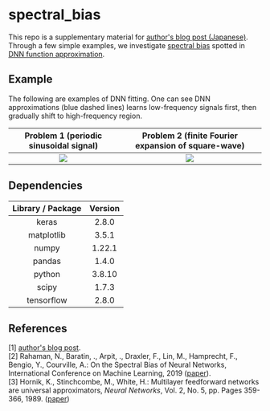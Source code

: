 # spectral_bias
This repo is a supplementary material for [author's blog post (Japanese)](https://qiita.com/ShotaDeguchi/items/86f7cceedccb4a29970c). Through a few simple examples, we investigate [spectral bias](https://arxiv.org/abs/1806.08734) spotted in [DNN function approximation](https://doi.org/10.1016/0893-6080(89)90020-8). 

## Example
The following are examples of DNN fitting. One can see DNN approximations (blue dashed lines) learns low-frequency signals first, then gradually shift to high-frequency region. 

|Problem 1 (periodic sinusoidal signal)|Problem 2 (finite Fourier expansion of square-wave)|
|:---:|:---:|
|<img src="https://user-images.githubusercontent.com/49257696/167547117-c0409a2f-8293-4c13-bbfd-ce9378d647bd.gif">|<img src="https://user-images.githubusercontent.com/49257696/167547128-52924d1f-70b1-4477-a159-73a656ab926c.gif">|

## Dependencies
|Library / Package|Version|
|:---:|:---:|
|keras|2.8.0|
|matplotlib|3.5.1|
|numpy|1.22.1|
|pandas|1.4.0|
|python|3.8.10|
|scipy|1.7.3|
|tensorflow|2.8.0|

## References
[1] [author's blog post](https://qiita.com/ShotaDeguchi/items/86f7cceedccb4a29970c). 
<br>
[2] Rahaman, N., Baratin, ., Arpit, ., Draxler, F., Lin, M., Hamprecht, F., Bengio, Y., Courville, A.: On the Spectral Bias of Neural Networks, International Conference on Machine Learning, 2019 ([paper](https://arxiv.org/abs/1806.08734)). 
<br>
[3] Hornik, K., Stinchcombe, M., White, H.: Multilayer feedforward networks are universal approximators, *Neural Networks*, Vol. 2, No. 5, pp. Pages 359-366, 1989. ([paper](https://doi.org/10.1016/0893-6080(89)90020-8))
